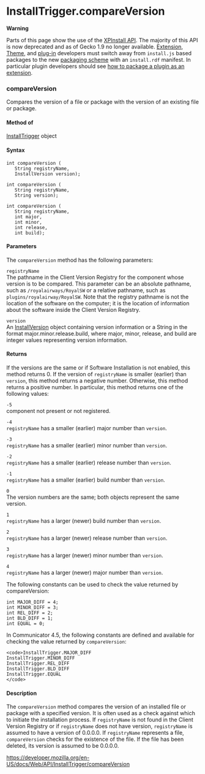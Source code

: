 InstallTrigger.compareVersion
=============================

**Warning**

Parts of this page show the use of the [XPInstall API](https://developer.mozilla.org/en-US/docs/XPInstall_API_Reference). The majority of this API is now deprecated and as of Gecko 1.9 no longer available. [Extension](https://developer.mozilla.org/en-US/docs/Extensions), [Theme](https://developer.mozilla.org/en-US/docs/Themes), and [plug-in](https://developer.mozilla.org/en-US/docs/Plugins) developers must switch away from `install.js` based packages to the new [packaging scheme](https://developer.mozilla.org/en-US/docs/Bundles) with an `install.rdf` manifest. In particular plugin developers should see [how to package a plugin as an extension](https://developer.mozilla.org/en-US/docs/Shipping_a_plugin_as_a_Toolkit_bundle).

### compareVersion

Compares the version of a file or package with the version of an existing file or package.

#### Method of

[InstallTrigger](../installtrigger) object

#### Syntax

    int compareVersion (
       String registryName,
       InstallVersion version);

    int compareVersion (
       String registryName,
       String version);

    int compareVersion (
       String registryName,
       int major,
       int minor,
       int release,
       int build);

#### Parameters

The `compareVersion` method has the following parameters:

`registryName`  
The pathname in the Client Version Registry for the component whose version is to be compared. This parameter can be an absolute pathname, such as `/royalairways/RoyalSW` or a relative pathname, such as `plugins/royalairway/RoyalSW`. Note that the registry pathname is not the location of the software on the computer; it is the location of information about the software inside the Client Version Registry.

`version`  
An [InstallVersion](https://developer.mozilla.org/en-US/docs/XPInstall_API_Reference/InstallVersion_Object) object containing version information or a String in the format major.minor.release.build, where major, minor, release, and build are integer values representing version information.

#### Returns

If the versions are the same or if Software Installation is not enabled, this method returns 0. If the version of `registryName` is smaller (earlier) than `version`, this method returns a negative number. Otherwise, this method returns a positive number. In particular, this method returns one of the following values:

`-5`  
component not present or not registered.

`-4`  
`registryName` has a smaller (earlier) major number than `version`.

`-3`  
`registryName` has a smaller (earlier) minor number than `version`.

`-2`  
`registryName` has a smaller (earlier) release number than `version`.

`-1`  
`registryName` has a smaller (earlier) build number than `version`.

`0`  
The version numbers are the same; both objects represent the same version.

`1`  
`registryName` has a larger (newer) build number than `version`.

`2`  
`registryName` has a larger (newer) release number than `version`.

`3`  
`registryName` has a larger (newer) minor number than `version`.

`4`  
`registryName` has a larger (newer) major number than `version`.

The following constants can be used to check the value returned by compareVersion:

    int MAJOR_DIFF = 4;
    int MINOR_DIFF = 3;
    int REL_DIFF = 2;
    int BLD_DIFF = 1;
    int EQUAL = 0;

In Communicator 4.5, the following constants are defined and available for checking the value returned by `compareVersion`:

    <code>InstallTrigger.MAJOR_DIFF
    InstallTrigger.MINOR_DIFF
    InstallTrigger.REL_DIFF
    InstallTrigger.BLD_DIFF
    InstallTrigger.EQUAL
    </code>

#### Description

The `compareVersion` method compares the version of an installed file or package with a specified version. It is often used as a check against which to initiate the installation process. If `registryName` is not found in the Client Version Registry or if `registryName` does not have version, `registryName` is assumed to have a version of 0.0.0.0. If `registryName` represents a file, `compareVersion` checks for the existence of the file. If the file has been deleted, its version is assumed to be 0.0.0.0.

<a href="https://developer.mozilla.org/en-US/docs/Web/API/InstallTrigger/compareVersion" class="_attribution-link">https://developer.mozilla.org/en-US/docs/Web/API/InstallTrigger/compareVersion</a>
